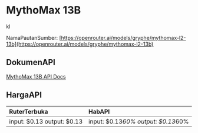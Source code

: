 # MythoMax 13B

kl

NamaPautanSumber: [https://openrouter.ai/models/gryphe/mythomax-l2-13b](https://openrouter.ai/models/gryphe/mythomax-l2-13b)

## DokumenAPI

[MythoMax 13B API Docs](../apis/kl/MythoMax_13B.md)

## HargaAPI

| RuterTerbuka | HabAPI |
|:---|:---|
| input: $0.13 output: $0.13 | input: $0.13*60% output: $0.13*60% |
